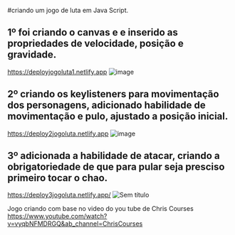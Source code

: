 #criando um jogo de luta em Java Script.

## 1º foi criando o canvas e e inserido as propriedades de velocidade, posição e gravidade.
https://deployjogoluta1.netlify.app
![image](https://user-images.githubusercontent.com/88566095/185760352-4a13aff2-1f7c-422c-9cae-6a10f6dffca1.png)

## 2º criando os keylisteners para movimentação dos personagens, adicionado habilidade de movimentação e pulo, ajustado a posição inicial.
https://deploy2jogoluta.netlify.app
![image](https://user-images.githubusercontent.com/88566095/185768574-6f629a9b-163c-46d0-8f84-30ae60a508b8.png)

## 3º adicionada a habilidade de atacar, criando a obrigatoriedade de que para pular seja presciso primeiro tocar o chao.
https://deploy3jogoluta.netlify.app/
![Sem título](https://user-images.githubusercontent.com/88566095/185822090-dcafeb2b-b088-4931-951e-ee2e597199d8.png)


Jogo criando com base no video do you tube de Chris Courses
https://www.youtube.com/watch?v=vyqbNFMDRGQ&ab_channel=ChrisCourses

